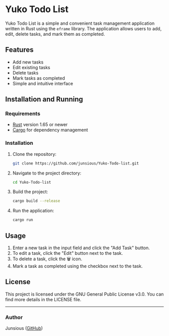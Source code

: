 # Yuko Todo List

Yuko Todo List is a simple and convenient task management application written in Rust using the `eframe` library. The application allows users to add, edit, delete tasks, and mark them as completed.

## Features

- Add new tasks
- Edit existing tasks
- Delete tasks
- Mark tasks as completed
- Simple and intuitive interface

## Installation and Running

### Requirements

- [Rust](https://www.rust-lang.org/tools/install) version 1.65 or newer
- [Cargo](https://doc.rust-lang.org/cargo/getting-started/installation.html) for dependency management

### Installation

1. Clone the repository:

    ```bash
    git clone https://github.com/junsious/Yuko-Todo-list.git
    ```

2. Navigate to the project directory:

    ```bash
    cd Yuko-Todo-list
    ```

3. Build the project:

    ```bash
    cargo build --release
    ```

4. Run the application:

    ```bash
    cargo run
    ```

## Usage

1. Enter a new task in the input field and click the "Add Task" button.
2. To edit a task, click the "Edit" button next to the task.
3. To delete a task, click the 🗑️ icon.
4. Mark a task as completed using the checkbox next to the task.


## License

This project is licensed under the GNU General Public License v3.0. You can find more details in the LICENSE file.

---

### Author

Junsious ([GitHub](https://github.com/junsious))
